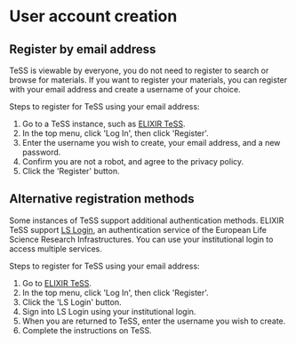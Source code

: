 # User account creation

## Register by email address

TeSS is viewable by everyone, you do not need to register to search or browse for materials. If you want to register your materials, you can register with your email address and create a username of your choice. 

Steps to register for TeSS using your email address:

1. Go to a TeSS instance, such as [ELIXIR TeSS](https://tess.elixir-europe.org/).
2. In the top menu, click 'Log In', then click 'Register'.
3. Enter the username you wish to create, your email address, and a new password. 
4. Confirm you are not a robot, and agree to the privacy policy.
5. Click the 'Register' button.


## Alternative registration methods

Some instances of TeSS support additional authentication methods. ELIXIR TeSS support [LS Login](https://lifescience-ri.eu/ls-login/users/how-to-get-and-use-life-science-id.html), an authentication service of the European Life Science Research Infrastructures. You can use your institutional login to access multiple services.


Steps to register for TeSS using your email address:

1. Go to [ELIXIR TeSS](https://tess.elixir-europe.org/).
2. In the top menu, click 'Log In', then click 'Register'.
3. Click the 'LS Login' button.
4. Sign into LS Login using your institutional login.
5. When you are returned to TeSS, enter the username you wish to create.
6. Complete the instructions on TeSS.
